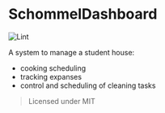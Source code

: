 # SchommelDashboard

![Lint](https://github.com/vasylenson/schommel-dashboard/actions/workflows/format_lint.yml/badge.svg)

A system to manage a student house:

- cooking scheduling
- tracking expanses
- control and scheduling of cleaning tasks

> Licensed under MIT
